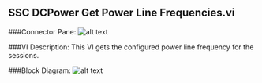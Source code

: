 ## **SSC DCPower Get Power Line Frequencies.vi**
###Connector Pane:
![alt text](/DCPower/SSC%20DCPower/Measure/SSC%20DCPower%20Get%20Power%20Line%20Frequencies.vic.png "SSC DCPower Get Power Line Frequencies.vi connector pane")

###VI Description:
This VI gets the configured power line frequency for the sessions.

###Block Diagram:
![alt text](/DCPower/SSC%20DCPower/Measure/SSC%20DCPower%20Get%20Power%20Line%20Frequencies.vid.png "SSC DCPower Get Power Line Frequencies.vi block diagram")
